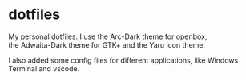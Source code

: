 # dotfiles
My personal dotfiles. I use the Arc-Dark theme for openbox,<br>
the Adwaita-Dark theme for GTK+ and the Yaru icon theme.

I also added some config files for different applications, like Windows Terminal and vscode.
